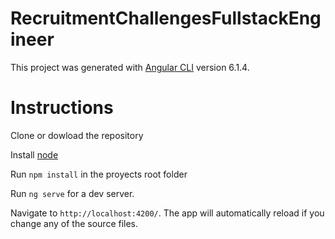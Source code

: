 # RecruitmentChallengesFullstackEngineer

This project was generated with [Angular CLI](https://github.com/angular/angular-cli) version 6.1.4.

# Instructions

Clone or dowload the repository

Install [node](https://nodejs.org/)

Run `npm install` in the proyects root folder

Run `ng serve` for a dev server.

Navigate to `http://localhost:4200/`. The app will automatically reload if you change any of the source files.
